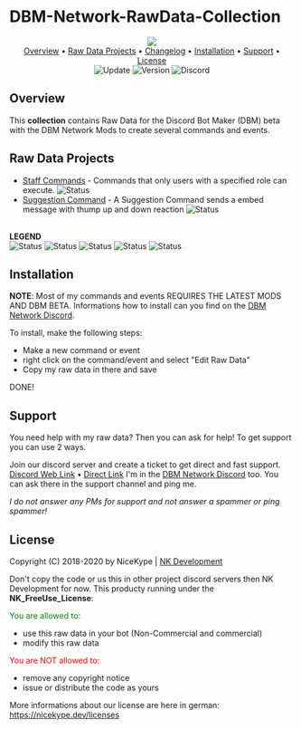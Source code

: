 # DBM-Network-RawData-Collection
<p align="center">
  <img src="https://img.shields.io/badge/%20DBM Network Raw Data Collection%20-8c0808.svg?style=for-the-badge"><br>
  <a href="https://github.com/NiceKype/DBM-Network-RawData-Collection#overview">Overview</a> •
  <a href="https://github.com/NiceKype/DBM-Network-RawData-Collection#raw-data-projects">Raw Data Projects</a> •
  <a href="https://github.com/NiceKype/DBM-Network-RawData-Collection/blob/master/CHANGELOG.md">Changelog</a> •
  <a href="https://github.com/NiceKype/DBM-Network-RawData-Collection#installation">Installation</a> •
  <a href="https://github.com/NiceKype/DBM-Network-RawData-Collection#support">Support</a> •
  <a href="https://github.com/NiceKype/DBM-Network-RawData-Collection#license">License</a><br>
  <img src="https://img.shields.io/badge/Last%20Update-12.04.2020-272727.svg" alt="Update">
  <img src="https://img.shields.io/badge/Version-1.0.1-blue.svg" alt="Version">
  <img src="https://discordapp.com/api/guilds/599013820513648640/widget.png" alt="Discord" href="https://nicekype.dev/discord">
</p>

## Overview
This **collection** contains Raw Data for the Discord Bot Maker (DBM) beta with the DBM Network Mods to create several commands and events.

## Raw Data Projects
- [Staff Commands](/Admin%20Commands) - Commands that only users with a specified role can execute. <img src="https://img.shields.io/badge/Status-WIP-ed6f00.svg" alt="Status">
- [Suggestion Command](/Suggestion%20Command) - A Suggestion Command sends a embed message with thump up and down reaction <img src="https://img.shields.io/badge/Status-In Planing-blue.svg" alt="Status">

<br>**LEGEND**<br>
<img src="https://img.shields.io/badge/Status-Ready-43cc11.svg" alt="Status">
<img src="https://img.shields.io/badge/Status-WIP-ed6f00.svg" alt="Status">
<img src="https://img.shields.io/badge/Status-In Planing-blue.svg" alt="Status">
<img src="https://img.shields.io/badge/Status-Buggy-ab1cb8.svg" alt="Status">
<img src="https://img.shields.io/badge/Status-Canceled-ff0000.svg" alt="Status">

## Installation

**NOTE**: Most of my commands and events REQUIRES THE LATEST MODS AND DBM BETA. Informations how to install can you find on the [DBM Network Discord](https://discord.gg/3QxkZPK).

To install, make the following steps:
- Make a new command or event
- right click on the command/event and select "Edit Raw Data"
- Copy my raw data in there and save

DONE!

## Support

You need help with my raw data? Then you can ask for help!
To get support you can use 2 ways.

Join our discord server and create a ticket to get direct and fast support.
[Discord Web Link](https://nicekype.dev/discord) • [Direct Link](https://discord.gg/yMhThb7)
I'm in the [DBM Network Discord](https://discord.gg/3QxkZPK) too. You can ask there in the support channel and ping me.

*I do not answer any PMs for support and not answer a spammer or ping spammer!*

## License

Copyright (C) 2018-2020 by NiceKype | [NK Development](https://nicekype.dev)

Don't copy the code or us this in other project discord servers then NK Development for now.
This producty running under the **NK_FreeUse_License**:

<span style="color:green;">You are allowed to:</span>
- use this raw data in your bot (Non-Commercial and commercial)
- modify this raw data

<a style="color:red;">You are NOT allowed to:</a>

- remove any copyright notice
- issue or distribute the code as yours

More informations about our license are here in german: https://nicekype.dev/licenses
